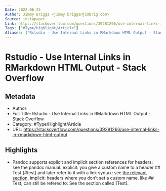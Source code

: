 ```yaml
---
Date: 2022-06-25
Author: Jimmy Briggs <jimmy.briggs@jimbrig.com>
Source: instapaper
Link: https://stackoverflow.com/questions/39281266/use-internal-links-in-rmarkdown-html-output
Tags: ["#Type/Highlight/Article"]
Aliases: ["Rstudio - Use Internal Links in RMarkdown HTML Output - Stack Overflow", "Rstudio - Use Internal Links in RMarkdown HTML Output - Stack Overflow"]
---
```

# Rstudio - Use Internal Links in RMarkdown HTML Output - Stack Overflow

## Metadata
- Author: 
- Full Title: Rstudio - Use Internal Links in RMarkdown HTML Output - Stack Overflow
- Category: #Type/Highlight/Article
- URL: https://stackoverflow.com/questions/39281266/use-internal-links-in-rmarkdown-html-output

## Highlights
- Pandoc supports explicit and implicit section references for headers; see the pandoc manual.
  explicit: you give a custom name to a header ## Test {#test} and later refer to it with a link syntax: see [the relevant section](#test).
  implicit: headers where you don't set a custom name, like ## Test, can still be refered to: See the section called [Test].
